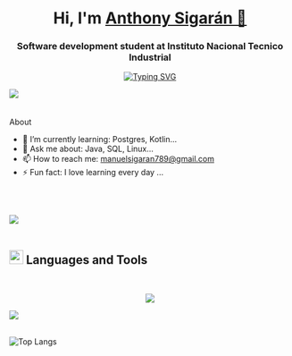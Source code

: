 <div>
<h1 align="center">Hi, I'm <a href="">Anthony Sigarán 👋</a></h1>
</div>


<div>
  <h3 align="center" class="heading element" dir="auto">Software development student at Instituto Nacional Tecnico Industrial</h3>
</div>

<p align="center">
  <a href="https://git.io/typing-svg">
    <img src="https://readme-typing-svg.demolab.com?font=Fira+Code&pause=1000&center=true&vCenter=true&random=true&width=435&lines=Everything+is+possible+whit+code;Love+to+learnig+new+stuffs...+%3C3+;AD+ASTRA" alt="Typing SVG">
  </a>
</p>


<img src="https://user-images.githubusercontent.com/73097560/115834477-dbab4500-a447-11eb-908a-139a6edaec5c.gif"><br><br>
<br>About</br>

*  🌱 I’m currently learning: Postgres, Kotlin...
*  💬 Ask me about: Java, SQL, Linux...
*  📫 How to reach me: manuelsigaran789@gmail.com
*  ⚡ Fun fact: I love learning every day ...


<br><br>

<img src="https://user-images.githubusercontent.com/73097560/115834477-dbab4500-a447-11eb-908a-139a6edaec5c.gif"><br><br>

## <img src="https://media2.giphy.com/media/QssGEmpkyEOhBCb7e1/giphy.gif?cid=ecf05e47a0n3gi1bfqntqmob8g9aid1oyj2wr3ds3mg700bl&rid=giphy.gif" width ="25"><b> Languages and Tools</b>
<br>


<p align="center">
  <a href="https://skillicons.dev">
  
<img src="https://skillicons.dev/icons?i=git,debian,linux,bash,html,css,js,kotlin,java,mysql,postgres,ps" />
  </a>
</p>

<img src="https://user-images.githubusercontent.com/73097560/115834477-dbab4500-a447-11eb-908a-139a6edaec5c.gif"><br><br>

![Top Langs](https://github-readme-stats.vercel.app/api/top-langs/?username=MN03SGO&langs_count=20)

